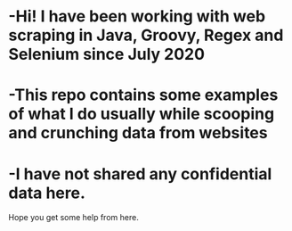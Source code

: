 # -Hi! I have been working with web scraping in Java, Groovy, Regex and Selenium since July 2020
# -This repo contains some examples of what I do usually while scooping and crunching data from websites
# -I have not shared any confidential data here. 

Hope you get some help from here. 

